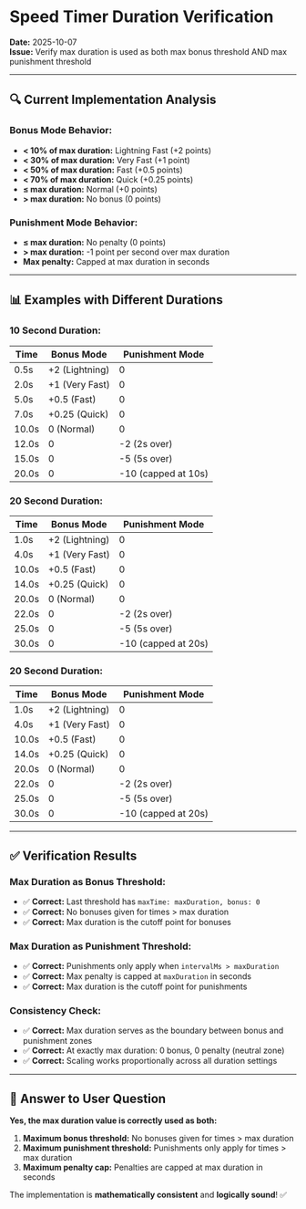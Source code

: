 # Speed Timer Duration Verification
**Date:** 2025-10-07  
**Issue:** Verify max duration is used as both max bonus threshold AND max punishment threshold

---

## 🔍 Current Implementation Analysis

### **Bonus Mode Behavior:**
- **< 10% of max duration:** Lightning Fast (+2 points)
- **< 30% of max duration:** Very Fast (+1 point)  
- **< 50% of max duration:** Fast (+0.5 points)
- **< 70% of max duration:** Quick (+0.25 points)
- **≤ max duration:** Normal (+0 points)
- **> max duration:** No bonus (0 points)

### **Punishment Mode Behavior:**
- **≤ max duration:** No penalty (0 points)
- **> max duration:** -1 point per second over max duration
- **Max penalty:** Capped at max duration in seconds

---

## 📊 Examples with Different Durations

### **10 Second Duration:**
| Time | Bonus Mode | Punishment Mode |
|------|------------|-----------------|
| 0.5s | +2 (Lightning) | 0 |
| 2.0s | +1 (Very Fast) | 0 |
| 5.0s | +0.5 (Fast) | 0 |
| 7.0s | +0.25 (Quick) | 0 |
| 10.0s | 0 (Normal) | 0 |
| 12.0s | 0 | -2 (2s over) |
| 15.0s | 0 | -5 (5s over) |
| 20.0s | 0 | -10 (capped at 10s) |

### **20 Second Duration:**
| Time | Bonus Mode | Punishment Mode |
|------|------------|-----------------|
| 1.0s | +2 (Lightning) | 0 |
| 4.0s | +1 (Very Fast) | 0 |
| 10.0s | +0.5 (Fast) | 0 |
| 14.0s | +0.25 (Quick) | 0 |
| 20.0s | 0 (Normal) | 0 |
| 22.0s | 0 | -2 (2s over) |
| 25.0s | 0 | -5 (5s over) |
| 30.0s | 0 | -10 (capped at 20s) |

### **20 Second Duration:**
| Time | Bonus Mode | Punishment Mode |
|------|------------|-----------------|
| 1.0s | +2 (Lightning) | 0 |
| 4.0s | +1 (Very Fast) | 0 |
| 10.0s | +0.5 (Fast) | 0 |
| 14.0s | +0.25 (Quick) | 0 |
| 20.0s | 0 (Normal) | 0 |
| 22.0s | 0 | -2 (2s over) |
| 25.0s | 0 | -5 (5s over) |
| 30.0s | 0 | -10 (capped at 20s) |

---

## ✅ Verification Results

### **Max Duration as Bonus Threshold:**
- ✅ **Correct:** Last threshold has `maxTime: maxDuration, bonus: 0`
- ✅ **Correct:** No bonuses given for times > max duration
- ✅ **Correct:** Max duration is the cutoff point for bonuses

### **Max Duration as Punishment Threshold:**
- ✅ **Correct:** Punishments only apply when `intervalMs > maxDuration`
- ✅ **Correct:** Max penalty is capped at `maxDuration` in seconds
- ✅ **Correct:** Max duration is the cutoff point for punishments

### **Consistency Check:**
- ✅ **Correct:** Max duration serves as the boundary between bonus and punishment zones
- ✅ **Correct:** At exactly max duration: 0 bonus, 0 penalty (neutral zone)
- ✅ **Correct:** Scaling works proportionally across all duration settings

---

## 🎯 Answer to User Question

**Yes, the max duration value is correctly used as both:**
1. **Maximum bonus threshold:** No bonuses given for times > max duration
2. **Maximum punishment threshold:** Punishments only apply for times > max duration
3. **Maximum penalty cap:** Penalties are capped at max duration in seconds

The implementation is **mathematically consistent** and **logically sound**! ✅
